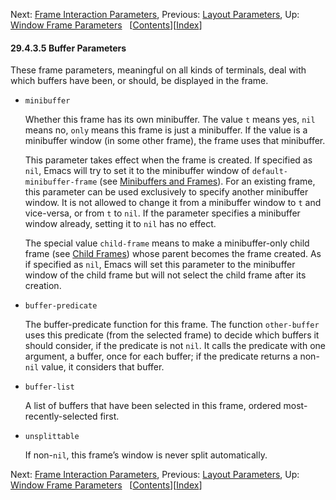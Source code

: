 

Next: [Frame Interaction Parameters](Frame-Interaction-Parameters.html), Previous: [Layout Parameters](Layout-Parameters.html), Up: [Window Frame Parameters](Window-Frame-Parameters.html)   \[[Contents](index.html#SEC_Contents "Table of contents")]\[[Index](Index.html "Index")]

#### 29.4.3.5 Buffer Parameters

These frame parameters, meaningful on all kinds of terminals, deal with which buffers have been, or should, be displayed in the frame.

*   `minibuffer`

    Whether this frame has its own minibuffer. The value `t` means yes, `nil` means no, `only` means this frame is just a minibuffer. If the value is a minibuffer window (in some other frame), the frame uses that minibuffer.

    This parameter takes effect when the frame is created. If specified as `nil`, Emacs will try to set it to the minibuffer window of `default-minibuffer-frame` (see [Minibuffers and Frames](Minibuffers-and-Frames.html)). For an existing frame, this parameter can be used exclusively to specify another minibuffer window. It is not allowed to change it from a minibuffer window to `t` and vice-versa, or from `t` to `nil`. If the parameter specifies a minibuffer window already, setting it to `nil` has no effect.

    The special value `child-frame` means to make a minibuffer-only child frame (see [Child Frames](Child-Frames.html)) whose parent becomes the frame created. As if specified as `nil`, Emacs will set this parameter to the minibuffer window of the child frame but will not select the child frame after its creation.

*   `buffer-predicate`

    The buffer-predicate function for this frame. The function `other-buffer` uses this predicate (from the selected frame) to decide which buffers it should consider, if the predicate is not `nil`. It calls the predicate with one argument, a buffer, once for each buffer; if the predicate returns a non-`nil` value, it considers that buffer.

*   `buffer-list`

    A list of buffers that have been selected in this frame, ordered most-recently-selected first.

*   `unsplittable`

    If non-`nil`, this frame’s window is never split automatically.

Next: [Frame Interaction Parameters](Frame-Interaction-Parameters.html), Previous: [Layout Parameters](Layout-Parameters.html), Up: [Window Frame Parameters](Window-Frame-Parameters.html)   \[[Contents](index.html#SEC_Contents "Table of contents")]\[[Index](Index.html "Index")]

